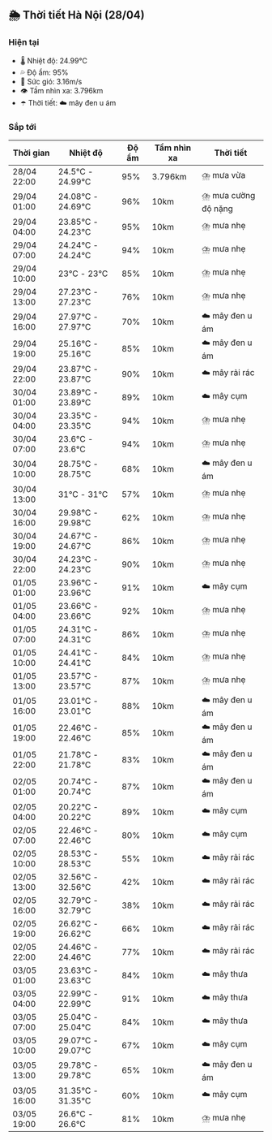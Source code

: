## 🌦️ Thời tiết Hà Nội (28/04)

### Hiện tại

- 🌡️ Nhiệt độ: 24.99℃
- 💦 Độ ẩm: 95%
- 💨 Sức gió: 3.16m/s
- 👁️ Tầm nhìn xa: 3.796km
- ☂️ Thời tiết: ☁️ mây đen u ám

### Sắp tới

| Thời gian | Nhiệt độ | Độ ẩm | Tầm nhìn xa | Thời tiết |
| --- | --- | --- | --- | --- |
| 28/04 22:00 | 24.5℃ - 24.99℃ | 95% | 3.796km | ⛈️ mưa vừa |
| 29/04 01:00 | 24.08℃ - 24.69℃ | 96% | 10km | ⛈️ mưa cường độ nặng |
| 29/04 04:00 | 23.85℃ - 24.23℃ | 95% | 10km | ⛈️ mưa nhẹ |
| 29/04 07:00 | 24.24℃ - 24.24℃ | 94% | 10km | ⛈️ mưa nhẹ |
| 29/04 10:00 | 23℃ - 23℃ | 85% | 10km | ⛈️ mưa nhẹ |
| 29/04 13:00 | 27.23℃ - 27.23℃ | 76% | 10km | ⛈️ mưa nhẹ |
| 29/04 16:00 | 27.97℃ - 27.97℃ | 70% | 10km | ☁️ mây đen u ám |
| 29/04 19:00 | 25.16℃ - 25.16℃ | 85% | 10km | ☁️ mây đen u ám |
| 29/04 22:00 | 23.87℃ - 23.87℃ | 90% | 10km | ☁️ mây rải rác |
| 30/04 01:00 | 23.89℃ - 23.89℃ | 89% | 10km | ☁️ mây cụm |
| 30/04 04:00 | 23.35℃ - 23.35℃ | 94% | 10km | ⛈️ mưa nhẹ |
| 30/04 07:00 | 23.6℃ - 23.6℃ | 94% | 10km | ⛈️ mưa nhẹ |
| 30/04 10:00 | 28.75℃ - 28.75℃ | 68% | 10km | ☁️ mây đen u ám |
| 30/04 13:00 | 31℃ - 31℃ | 57% | 10km | ⛈️ mưa nhẹ |
| 30/04 16:00 | 29.98℃ - 29.98℃ | 62% | 10km | ⛈️ mưa nhẹ |
| 30/04 19:00 | 24.67℃ - 24.67℃ | 86% | 10km | ⛈️ mưa nhẹ |
| 30/04 22:00 | 24.23℃ - 24.23℃ | 90% | 10km | ⛈️ mưa nhẹ |
| 01/05 01:00 | 23.96℃ - 23.96℃ | 91% | 10km | ☁️ mây cụm |
| 01/05 04:00 | 23.66℃ - 23.66℃ | 92% | 10km | ⛈️ mưa nhẹ |
| 01/05 07:00 | 24.31℃ - 24.31℃ | 86% | 10km | ⛈️ mưa nhẹ |
| 01/05 10:00 | 24.41℃ - 24.41℃ | 84% | 10km | ⛈️ mưa nhẹ |
| 01/05 13:00 | 23.57℃ - 23.57℃ | 87% | 10km | ⛈️ mưa nhẹ |
| 01/05 16:00 | 23.01℃ - 23.01℃ | 88% | 10km | ☁️ mây đen u ám |
| 01/05 19:00 | 22.46℃ - 22.46℃ | 85% | 10km | ☁️ mây đen u ám |
| 01/05 22:00 | 21.78℃ - 21.78℃ | 83% | 10km | ☁️ mây đen u ám |
| 02/05 01:00 | 20.74℃ - 20.74℃ | 87% | 10km | ☁️ mây đen u ám |
| 02/05 04:00 | 20.22℃ - 20.22℃ | 89% | 10km | ☁️ mây cụm |
| 02/05 07:00 | 22.46℃ - 22.46℃ | 80% | 10km | ☁️ mây cụm |
| 02/05 10:00 | 28.53℃ - 28.53℃ | 55% | 10km | ☁️ mây rải rác |
| 02/05 13:00 | 32.56℃ - 32.56℃ | 42% | 10km | ☁️ mây rải rác |
| 02/05 16:00 | 32.79℃ - 32.79℃ | 38% | 10km | ☁️ mây rải rác |
| 02/05 19:00 | 26.62℃ - 26.62℃ | 66% | 10km | ☁️ mây rải rác |
| 02/05 22:00 | 24.46℃ - 24.46℃ | 77% | 10km | ☁️ mây rải rác |
| 03/05 01:00 | 23.63℃ - 23.63℃ | 84% | 10km | ☁️ mây thưa |
| 03/05 04:00 | 22.99℃ - 22.99℃ | 91% | 10km | ☁️ mây thưa |
| 03/05 07:00 | 25.04℃ - 25.04℃ | 84% | 10km | ☁️ mây thưa |
| 03/05 10:00 | 29.07℃ - 29.07℃ | 67% | 10km | ☁️ mây cụm |
| 03/05 13:00 | 29.78℃ - 29.78℃ | 65% | 10km | ☁️ mây đen u ám |
| 03/05 16:00 | 31.35℃ - 31.35℃ | 60% | 10km | ☁️ mây cụm |
| 03/05 19:00 | 26.6℃ - 26.6℃ | 81% | 10km | ⛈️ mưa nhẹ |
